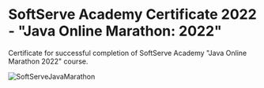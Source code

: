 
# SoftServe Academy Certificate 2022 - "Java Online Marathon: 2022"
Certificate for successful completion of SoftServe Academy "Java Online Marathon 2022" course.

![SoftServeJavaMarathon](https://user-images.githubusercontent.com/54890382/201122671-8c7d0e1f-9d97-470a-aea3-629f34299043.png)

